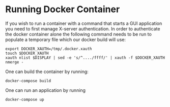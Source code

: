 # Running Docker Container
If you wish to run a container with a command that starts a GUI application you need to first manage X-server authentication. In order to authenticate the docker container alone the following command needs to be run to populate a temporary file which our docker build will use:

```
export DOCKER_XAUTH=/tmp/.docker.xauth
touch $DOCKER_XAUTH
xauth nlist $DISPLAY | sed -e 's/^..../ffff/' | xauth -f $DOCKER_XAUTH nmerge -
```

One can build the container by running:

```
docker-compose build
```

One can run an application by running

```
docker-compose up
```

